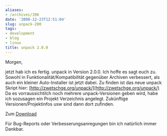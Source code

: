 ```yaml
---
aliases:
- /archives/396
date: '2008-12-23T12:51:04'
slug: unpack-200
tags:
- development
- blog
- linux
title: unpack 2.0.0
---
```


Morgen,

jetzt hab ich es fertig. unpack in Version 2.0.0. Ich hoffe es sagt euch
zu. Sowohl in Funktionalität/Kompatibilität gegenüber Archiven verbessert,
als auch ein kleiner Auto-Installer ist jetzt dabei. Zu finden ist das neue
unpack Skript hier:
[http://zwetschge.org/unpack/](http://zwetschge.org/unpack/)
Da es vorraussichtilch noch mehrere unpack-Versionen geben wird, habe ich
sozusagen ein Projekt Verzeichnis angelegt. Zukünftige
Versionen/Projektinfos usw sind dann dort zufinden.

Zum [Download](http://zwetschge.org/unpack/unpack_2.0.0)

Für Bug-Reports oder Verbesserungsanregungen bin ich natürlich immer Dankbar.
